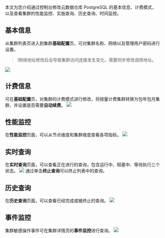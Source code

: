 本文为您介绍通过控制台修改云数据仓库 PostgreSQL 的基本信息、计费模式，以及查看集群的性能监控、实施查询、历史查询、时间监控。

## 基本信息
从集群列表页进入到集群**基础配置**页，可对集群名称、网络以及管理用户密码进行设置。
>!网络地址修改后会导致集群访问连接发生变化，需要同步修改调用地址。
>
![](https://main.qcloudimg.com/raw/e04136cb94c2d2ce506b99fac46e1308.png)

## 计费信息
可在**基础配置**页，对集群的计费模式进行修改，将按量计费集群转换为包年包月集群，并设置是否需要**自动续费**。
![](https://main.qcloudimg.com/raw/2deca37f28c80d99d121bde4a7f9990a.png)

## 性能监控
在**性能监控**页面，可以从节点维度和集群维度查看各项指标。
![](https://qcloudimg.tencent-cloud.cn/raw/db6dd6d113fee6cdae86b9ce9fa43b91.png)

## 实时查询
在**实时查询**页面，可以查看正在进行的查询，包含运行中、阻塞中、等待执行三个状态。
![](https://main.qcloudimg.com/raw/8edae9d8611080aea8647976f305d72b.jpg)
通过单击**终止查询**可以终止列表中的查询。

## 历史查询
在**历史查询**页面，可以查看已经完成或被终止的查询。
![](https://main.qcloudimg.com/raw/cf901ac304128e5d76de362ecf026916.jpg)

## 事件监控
集群敏感操作事件可在集群详情页的**事件监控**进行查询。
![](https://main.qcloudimg.com/raw/350a8a08b7a0784aff244abdbd2a742f.jpg)

